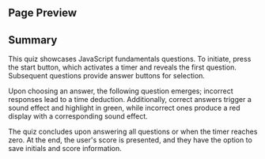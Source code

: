 ## Page Preview

## Summary

This quiz showcases JavaScript fundamentals questions. To initiate, press the start button, which activates a timer and reveals the first question. Subsequent questions provide answer buttons for selection.

Upon choosing an answer, the following question emerges; incorrect responses lead to a time deduction. Additionally, correct answers trigger a sound effect and highlight in green, while incorrect ones produce a red display with a corresponding sound effect.

The quiz concludes upon answering all questions or when the timer reaches zero. At the end, the user's score is presented, and they have the option to save initials and score information.
